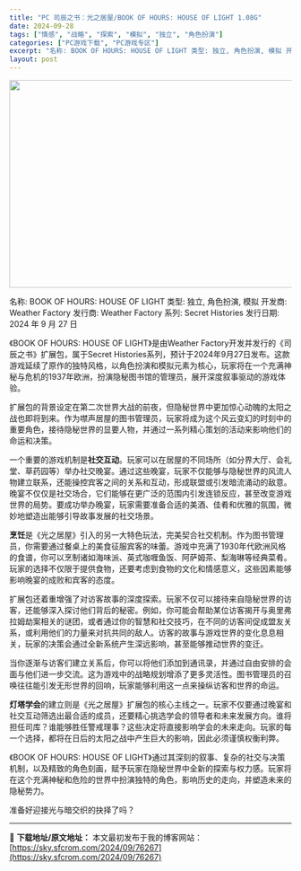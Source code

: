```yaml
---
title: "PC 司辰之书：光之居屋/BOOK OF HOURS: HOUSE OF LIGHT 1.08G"
date: 2024-09-28
tags: ["情感", "战略", "探索", "模拟", "独立", "角色扮演"]
categories: ["PC游戏下载", "PC游戏专区"]
excerpt: "名称: BOOK OF HOURS: HOUSE OF LIGHT 类型: 独立, 角色扮演, 模拟 开发商: Weather Factory 发行商: Weather Factory 系列: Secret Histories 发行日期: 2024 年 9 月 27 日 《BOOK OF HOURS&hellip;"
layout: post
---
```


<img class="aligncenter size-full wp-image-76268" src="https://sky.sfcrom.com/wp-content/uploads/2024/09/2024092801152245.webp" alt="" width="660" height="370" />

名称: BOOK OF HOURS: HOUSE OF LIGHT
类型: 独立, 角色扮演, 模拟
开发商: Weather Factory
发行商: Weather Factory
系列: Secret Histories
发行日期: 2024 年 9 月 27 日

《BOOK OF HOURS: HOUSE OF LIGHT》是由Weather Factory开发并发行的《司辰之书》扩展包，属于Secret Histories系列，预计于2024年9月27日发布。这款游戏延续了原作的独特风格，以角色扮演和模拟元素为核心，玩家将在一个充满神秘与危机的1937年欧洲，扮演隐秘图书馆的管理员，展开深度叙事驱动的游戏体验。

扩展包的背景设定在第二次世界大战的前夜，但隐秘世界中更加惊心动魄的太阳之战也即将到来。作为噤声居屋的图书管理员，玩家将成为这个风云变幻的时刻中的重要角色，接待隐秘世界的显要人物，并通过一系列精心策划的活动来影响他们的命运和决策。

一个重要的游戏机制是<strong>社交互动</strong>。玩家可以在居屋的不同场所（如分界大厅、会礼堂、草药园等）举办社交晚宴。通过这些晚宴，玩家不仅能够与隐秘世界的风流人物建立联系，还能操控宾客之间的关系和互动，形成联盟或引发暗流涌动的敌意。晚宴不仅仅是社交场合，它们能够在更广泛的范围内引发连锁反应，甚至改变游戏世界的局势。要成功举办晚宴，玩家需要准备合适的美酒、佳肴和优雅的氛围，微妙地塑造出能够引导故事发展的社交场景。

<strong>烹饪</strong>是《光之居屋》引入的另一大特色玩法，完美契合社交机制。作为图书管理员，你需要通过餐桌上的美食征服宾客的味蕾。游戏中充满了1930年代欧洲风格的食谱，你可以烹制诸如海味派、英式咖喱鱼饭、阿萨姆茶、梨海琳等经典菜肴。玩家的选择不仅限于提供食物，还要考虑到食物的文化和情感意义，这些因素能够影响晚宴的成败和宾客的态度。

扩展包还着重增强了对访客故事的深度探索。玩家不仅可以接待来自隐秘世界的访客，还能够深入探讨他们背后的秘密。例如，你可能会帮助某位访客揭开与奥里弗拉姆劫案相关的谜团，或者通过你的智慧和社交技巧，在不同的访客间促成盟友关系，或利用他们的力量来对抗共同的敌人。访客的故事与游戏世界的变化息息相关，玩家的决策会通过全新系统产生深远影响，甚至能够推动世界的变迁。

当你逐渐与访客们建立关系后，你可以将他们添加到通讯录，并通过自由安排的会面与他们进一步交流。这为游戏中的战略规划增添了更多灵活性。图书管理员的召唤往往能引发无形世界的回响，玩家能够利用这一点来操纵访客和世界的命运。

<strong>灯塔学会</strong>的建立则是《光之居屋》扩展包的核心主线之一。玩家不仅要通过晚宴和社交互动筛选出最合适的成员，还要精心挑选学会的领导者和未来发展方向。谁将担任司库？谁能够胜任警戒理事？这些决定将直接影响学会的未来走向。玩家的每一个选择，都将在日后的太阳之战中产生巨大的影响，因此必须谨慎权衡利弊。

《BOOK OF HOURS: HOUSE OF LIGHT》通过其深刻的叙事、复杂的社交与决策机制，以及精致的角色刻画，赋予玩家在隐秘世界中全新的探索与权力感。玩家将在这个充满神秘和危险的世界中扮演独特的角色，影响历史的走向，并塑造未来的隐秘势力。

准备好迎接光与暗交织的抉择了吗？

---
📖 **下载地址/原文地址：** 本文最初发布于我的博客网站：[https://sky.sfcrom.com/2024/09/76267](https://sky.sfcrom.com/2024/09/76267)
